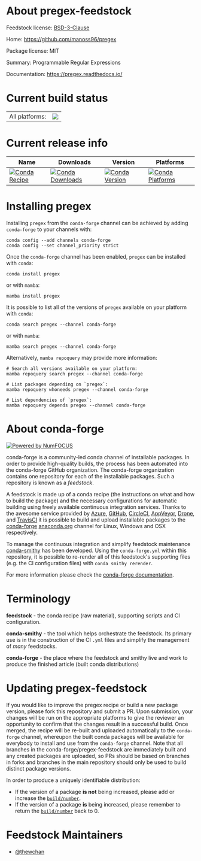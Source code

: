 About pregex-feedstock
======================

Feedstock license: [BSD-3-Clause](https://github.com/conda-forge/pregex-feedstock/blob/main/LICENSE.txt)

Home: https://github.com/manoss96/pregex

Package license: MIT

Summary: Programmable Regular Expressions

Documentation: https://pregex.readthedocs.io/

Current build status
====================


<table><tr><td>All platforms:</td>
    <td>
      <a href="https://dev.azure.com/conda-forge/feedstock-builds/_build/latest?definitionId=16795&branchName=main">
        <img src="https://dev.azure.com/conda-forge/feedstock-builds/_apis/build/status/pregex-feedstock?branchName=main">
      </a>
    </td>
  </tr>
</table>

Current release info
====================

| Name | Downloads | Version | Platforms |
| --- | --- | --- | --- |
| [![Conda Recipe](https://img.shields.io/badge/recipe-pregex-green.svg)](https://anaconda.org/conda-forge/pregex) | [![Conda Downloads](https://img.shields.io/conda/dn/conda-forge/pregex.svg)](https://anaconda.org/conda-forge/pregex) | [![Conda Version](https://img.shields.io/conda/vn/conda-forge/pregex.svg)](https://anaconda.org/conda-forge/pregex) | [![Conda Platforms](https://img.shields.io/conda/pn/conda-forge/pregex.svg)](https://anaconda.org/conda-forge/pregex) |

Installing pregex
=================

Installing `pregex` from the `conda-forge` channel can be achieved by adding `conda-forge` to your channels with:

```
conda config --add channels conda-forge
conda config --set channel_priority strict
```

Once the `conda-forge` channel has been enabled, `pregex` can be installed with `conda`:

```
conda install pregex
```

or with `mamba`:

```
mamba install pregex
```

It is possible to list all of the versions of `pregex` available on your platform with `conda`:

```
conda search pregex --channel conda-forge
```

or with `mamba`:

```
mamba search pregex --channel conda-forge
```

Alternatively, `mamba repoquery` may provide more information:

```
# Search all versions available on your platform:
mamba repoquery search pregex --channel conda-forge

# List packages depending on `pregex`:
mamba repoquery whoneeds pregex --channel conda-forge

# List dependencies of `pregex`:
mamba repoquery depends pregex --channel conda-forge
```


About conda-forge
=================

[![Powered by
NumFOCUS](https://img.shields.io/badge/powered%20by-NumFOCUS-orange.svg?style=flat&colorA=E1523D&colorB=007D8A)](https://numfocus.org)

conda-forge is a community-led conda channel of installable packages.
In order to provide high-quality builds, the process has been automated into the
conda-forge GitHub organization. The conda-forge organization contains one repository
for each of the installable packages. Such a repository is known as a *feedstock*.

A feedstock is made up of a conda recipe (the instructions on what and how to build
the package) and the necessary configurations for automatic building using freely
available continuous integration services. Thanks to the awesome service provided by
[Azure](https://azure.microsoft.com/en-us/services/devops/), [GitHub](https://github.com/),
[CircleCI](https://circleci.com/), [AppVeyor](https://www.appveyor.com/),
[Drone](https://cloud.drone.io/welcome), and [TravisCI](https://travis-ci.com/)
it is possible to build and upload installable packages to the
[conda-forge](https://anaconda.org/conda-forge) [anaconda.org](https://anaconda.org/)
channel for Linux, Windows and OSX respectively.

To manage the continuous integration and simplify feedstock maintenance
[conda-smithy](https://github.com/conda-forge/conda-smithy) has been developed.
Using the ``conda-forge.yml`` within this repository, it is possible to re-render all of
this feedstock's supporting files (e.g. the CI configuration files) with ``conda smithy rerender``.

For more information please check the [conda-forge documentation](https://conda-forge.org/docs/).

Terminology
===========

**feedstock** - the conda recipe (raw material), supporting scripts and CI configuration.

**conda-smithy** - the tool which helps orchestrate the feedstock.
                   Its primary use is in the construction of the CI ``.yml`` files
                   and simplify the management of *many* feedstocks.

**conda-forge** - the place where the feedstock and smithy live and work to
                  produce the finished article (built conda distributions)


Updating pregex-feedstock
=========================

If you would like to improve the pregex recipe or build a new
package version, please fork this repository and submit a PR. Upon submission,
your changes will be run on the appropriate platforms to give the reviewer an
opportunity to confirm that the changes result in a successful build. Once
merged, the recipe will be re-built and uploaded automatically to the
`conda-forge` channel, whereupon the built conda packages will be available for
everybody to install and use from the `conda-forge` channel.
Note that all branches in the conda-forge/pregex-feedstock are
immediately built and any created packages are uploaded, so PRs should be based
on branches in forks and branches in the main repository should only be used to
build distinct package versions.

In order to produce a uniquely identifiable distribution:
 * If the version of a package **is not** being increased, please add or increase
   the [``build/number``](https://docs.conda.io/projects/conda-build/en/latest/resources/define-metadata.html#build-number-and-string).
 * If the version of a package **is** being increased, please remember to return
   the [``build/number``](https://docs.conda.io/projects/conda-build/en/latest/resources/define-metadata.html#build-number-and-string)
   back to 0.

Feedstock Maintainers
=====================

* [@thewchan](https://github.com/thewchan/)

